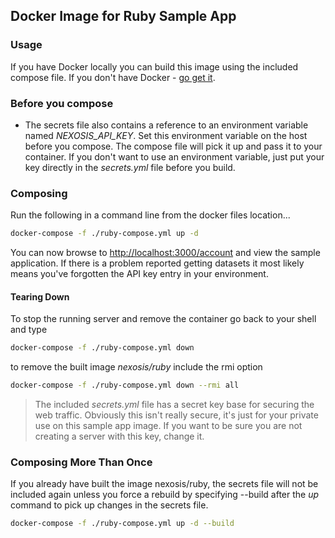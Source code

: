 Docker Image for Ruby Sample App
---
### Usage
If you have Docker locally you can build this image using the included compose file. If you don't have Docker - [go get it](https://docs.docker.com/engine/installation/). 

### Before you compose
- The secrets file also contains a reference to an environment variable named *NEXOSIS_API_KEY*. Set this environment variable on the host before you compose. The compose file will pick it up and pass it to your container. If you don't want to use an environment variable, just put your key directly in the *secrets.yml* file before you build.

### Composing
Run the following in a command line from the docker files location...
``` bash
docker-compose -f ./ruby-compose.yml up -d
```
You can now browse to [http://localhost:3000/account]() and view the sample application. If there is a problem reported getting datasets it most likely means you've forgotten the API key entry in your environment.

#### Tearing Down
To stop the running server and remove the container go back to your shell and type
``` bash
docker-compose -f ./ruby-compose.yml down
```
to remove the built image *nexosis/ruby* include the rmi option
``` bash 
docker-compose -f ./ruby-compose.yml down --rmi all
```
> The included *secrets.yml* file has a secret key base for securing the web traffic. Obviously this isn't really secure, it's just for your private use on this sample app image. If you want to be sure you are not creating a server with this key, change it.

### Composing More Than Once
If you already have built the image nexosis/ruby, the secrets file will not be included again unless you force a rebuild by specifying --build after the *up* command to pick up changes in the secrets file.
``` bash
docker-compose -f ./ruby-compose.yml up -d --build
```
